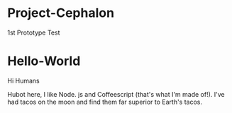 # Project-Cephalon
1st Prototype Test

# Hello-World

Hi Humans

Hubot here, I like Node. js and Coffeescript (that's what I'm made of!).
I've had tacos on the moon and find them far superior to Earth's tacos.
